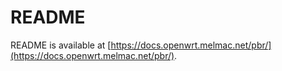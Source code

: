 # README

README is available at [https://docs.openwrt.melmac.net/pbr/](https://docs.openwrt.melmac.net/pbr/).
